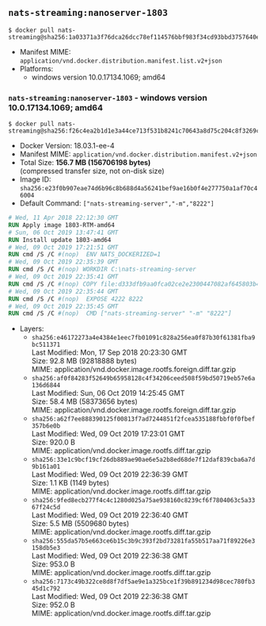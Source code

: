 ## `nats-streaming:nanoserver-1803`

```console
$ docker pull nats-streaming@sha256:1a03371a3f76dca26dcc78ef114576bbf983f34cd93bbd3757640e082cc979a7
```

-	Manifest MIME: `application/vnd.docker.distribution.manifest.list.v2+json`
-	Platforms:
	-	windows version 10.0.17134.1069; amd64

### `nats-streaming:nanoserver-1803` - windows version 10.0.17134.1069; amd64

```console
$ docker pull nats-streaming@sha256:f26c4ea2b1d1e3a44ce713f531b8241c70643a8d75c204c8f3269cf0a2cf8ae1
```

-	Docker Version: 18.03.1-ee-4
-	Manifest MIME: `application/vnd.docker.distribution.manifest.v2+json`
-	Total Size: **156.7 MB (156706198 bytes)**  
	(compressed transfer size, not on-disk size)
-	Image ID: `sha256:e23f0b907eae74d6b96c8b688d4a56241bef9ae16b0f4e277750a1af70c46004`
-	Default Command: `["nats-streaming-server","-m","8222"]`

```dockerfile
# Wed, 11 Apr 2018 22:12:30 GMT
RUN Apply image 1803-RTM-amd64
# Sun, 06 Oct 2019 13:47:41 GMT
RUN Install update 1803-amd64
# Wed, 09 Oct 2019 17:21:51 GMT
RUN cmd /S /C #(nop)  ENV NATS_DOCKERIZED=1
# Wed, 09 Oct 2019 22:35:39 GMT
RUN cmd /S /C #(nop) WORKDIR C:\nats-streaming-server
# Wed, 09 Oct 2019 22:35:41 GMT
RUN cmd /S /C #(nop) COPY file:d333dfb9aa0fca02ce2e2300447082af645803b49703ee1671951f7dba266042 in nats-streaming-server.exe 
# Wed, 09 Oct 2019 22:35:44 GMT
RUN cmd /S /C #(nop)  EXPOSE 4222 8222
# Wed, 09 Oct 2019 22:35:45 GMT
RUN cmd /S /C #(nop)  CMD ["nats-streaming-server" "-m" "8222"]
```

-	Layers:
	-	`sha256:e46172273a4e4384e1eec7fb01091c828a256ea0f87b30f61381fba9bc511371`  
		Last Modified: Mon, 17 Sep 2018 20:23:30 GMT  
		Size: 92.8 MB (92818888 bytes)  
		MIME: application/vnd.docker.image.rootfs.foreign.diff.tar.gzip
	-	`sha256:af0f84283f52649b65958128c4f34206ceed508f59bd50719eb57e6a136d6844`  
		Last Modified: Sun, 06 Oct 2019 14:25:45 GMT  
		Size: 58.4 MB (58373656 bytes)  
		MIME: application/vnd.docker.image.rootfs.foreign.diff.tar.gzip
	-	`sha256:a62f7ee888390125f00813f7ad7244851f2fcea535188fbbf0f0fbef357b6e0b`  
		Last Modified: Wed, 09 Oct 2019 17:23:01 GMT  
		Size: 920.0 B  
		MIME: application/vnd.docker.image.rootfs.diff.tar.gzip
	-	`sha256:33e1c9bcf19cf26db889ae90ae6e5a2b8ed68de7f12daf839cba6a7d9b161a01`  
		Last Modified: Wed, 09 Oct 2019 22:36:39 GMT  
		Size: 1.1 KB (1149 bytes)  
		MIME: application/vnd.docker.image.rootfs.diff.tar.gzip
	-	`sha256:9fed8ecb277f4c4c1280d025a75ae938160c8239cf6f7804063c5a3367f24c5d`  
		Last Modified: Wed, 09 Oct 2019 22:36:40 GMT  
		Size: 5.5 MB (5509680 bytes)  
		MIME: application/vnd.docker.image.rootfs.diff.tar.gzip
	-	`sha256:555da57b5e663ce6b15c3b9c393f2bd73281fa55b517aa71f89226e3158db5e3`  
		Last Modified: Wed, 09 Oct 2019 22:36:38 GMT  
		Size: 953.0 B  
		MIME: application/vnd.docker.image.rootfs.diff.tar.gzip
	-	`sha256:7173c49b322ce8d8f7df5ae9e1a325bce1f39b891234d98cec780fb345d1c792`  
		Last Modified: Wed, 09 Oct 2019 22:36:38 GMT  
		Size: 952.0 B  
		MIME: application/vnd.docker.image.rootfs.diff.tar.gzip
